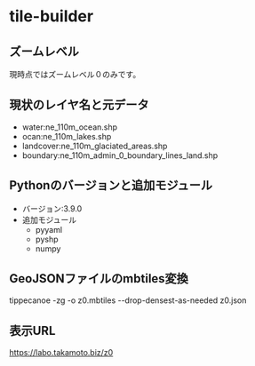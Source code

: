 # tile-builder
## ズームレベル
 現時点ではズームレベル０のみです。
## 現状のレイヤ名と元データ
* water:ne_110m_ocean.shp
* ocan:ne_110m_lakes.shp
* landcover:ne_110m_glaciated_areas.shp
* boundary:ne_110m_admin_0_boundary_lines_land.shp
## Pythonのバージョンと追加モジュール
* バージョン:3.9.0
* 追加モジュール
  * pyyaml
  * pyshp
  * numpy
## GeoJSONファイルのmbtiles変換
tippecanoe -zg -o z0.mbtiles --drop-densest-as-needed z0.json
## 表示URL
https://labo.takamoto.biz/z0

